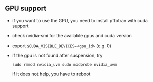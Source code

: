 ## GPU support
- if you want to use the GPU, you need to install pflotran with cuda support
- check nvidia-smi for the available gpus and cuda version
- export `$CUDA_VISIBLE_DEVICES=<gpu_id>` (e.g. 0)
- if the gpu is not found after suspension, try

    `sudo rmmod nvidia_uvm
    sudo modprobe nvidia_uvm`

    if it does not help, you have to reboot